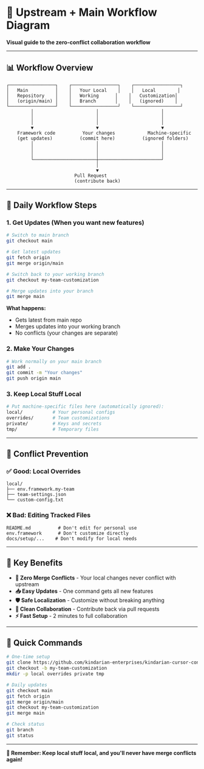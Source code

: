 # 🔄 **Upstream + Main Workflow Diagram**

**Visual guide to the zero-conflict collaboration workflow**

---

## 📊 **Workflow Overview**

```
┌─────────────────┐    ┌─────────────────┐    ┌─────────────────┐
│   Main          │    │   Your Local    │    │   Local        │
│   Repository    │    │   Working      │    │   Customization│
│   (origin/main) │    │   Branch       │    │   (ignored)    │
└─────────────────┘    └─────────────────┘    └─────────────────┘
         │                       │                       │
         │                       │                       │
         │                       │                       │
         ▼                       ▼                       ▼
    Framework code          Your changes            Machine-specific
    (get updates)          (commit here)          (ignored folders)
         │                       │                       │
         │                       │                       │
         │                       │                       │
         └───────────────────────┼───────────────────────┘
                                 │
                                 ▼
                         Pull Request
                         (contribute back)
```

---

## 🔄 **Daily Workflow Steps**

### **1. Get Updates (When you want new features)**
```bash
# Switch to main branch
git checkout main

# Get latest updates
git fetch origin
git merge origin/main

# Switch back to your working branch
git checkout my-team-customization

# Merge updates into your branch
git merge main
```

**What happens:**
- Gets latest from main repo
- Merges updates into your working branch
- No conflicts (your changes are separate)

### **2. Make Your Changes**
```bash
# Work normally on your main branch
git add .
git commit -m "Your changes"
git push origin main
```

### **3. Keep Local Stuff Local**
```bash
# Put machine-specific files here (automatically ignored):
local/           # Your personal configs
overrides/       # Team customizations  
private/         # Keys and secrets
tmp/             # Temporary files
```

---

## 🚨 **Conflict Prevention**

### **✅ Good: Local Overrides**
```
local/
├── env.framework.my-team
├── team-settings.json
└── custom-config.txt
```

### **❌ Bad: Editing Tracked Files**
```
README.md          # Don't edit for personal use
env.framework      # Don't customize directly
docs/setup/...    # Don't modify for local needs
```

---

## 🎯 **Key Benefits**

- **🔄 Zero Merge Conflicts** - Your local changes never conflict with upstream
- **📥 Easy Updates** - One command gets all new features
- **🛡️ Safe Localization** - Customize without breaking anything
- **🤝 Clean Collaboration** - Contribute back via pull requests
- **⚡ Fast Setup** - 2 minutes to full collaboration

---

## 🚀 **Quick Commands**

```bash
# One-time setup
git clone https://github.com/kindarian-enterprises/kindarian-cursor-context.git
git checkout -b my-team-customization
mkdir -p local overrides private tmp

# Daily updates
git checkout main
git fetch origin
git merge origin/main
git checkout my-team-customization
git merge main

# Check status
git branch
git status
```

---

**🎯 Remember: Keep local stuff local, and you'll never have merge conflicts again!**
